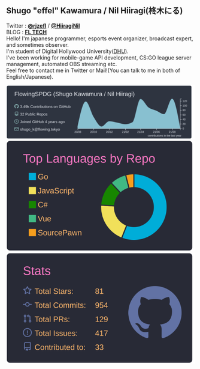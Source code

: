 ## Shugo "effel" Kawamura / Nil Hiiragi(柊木にる)
Twitter : [**@rjzefl**](http://twitter.com/ejzefl) / [**@HiiragiNil**](http://twitter.com/HiiragiNil)  
BLOG : [**FL TECH**](https://flowing.tokyo)  
Hello! I'm japanese programmer, esports event organizer, broadcast expert, and sometimes observer.  
I'm student of Digital Hollywood University([DHU](https://www.dhw.ac.jp/)).  
I've been working for mobile-game API development, CS:GO league server management, automated OBS streaming etc.  
Feel free to contact me in Twitter or Mail!(You can talk to me in both of English/Japanese).

[![](https://raw.githubusercontent.com/FlowingSPDG/FlowingSPDG/main/profile-summary-card-output/nord_dark/0-profile-details.svg)](https://github.com/vn7n24fzkq/github-profile-summary-cards)  
[![](https://raw.githubusercontent.com/FlowingSPDG/FlowingSPDG/main/profile-summary-card-output/dracula/1-repos-per-language.svg)](https://github.com/vn7n24fzkq/github-profile-summary-cards)
[![](https://raw.githubusercontent.com/FlowingSPDG/FlowingSPDG/main/profile-summary-card-output/dracula/3-stats.svg)](https://github.com/vn7n24fzkq/github-profile-summary-cards)
